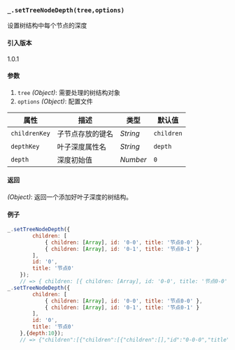 ### `_.setTreeNodeDepth(tree,options)`

设置树结构中每个节点的深度

#### 引入版本

1.0.1

#### 参数

1.  `tree` _(Object)_: 需要处理的树结构对象
2.  `options` _(Object)_: 配置文件

| 属性 | 描述 | 类型 | 默认值 |
| --- | --- | --- | --- |
| `childrenKey` | 子节点存放的键名 | _String_ | `children` |
| `depthKey` | 叶子深度属性名 | _String_ | `depth` |
| `depth` |  深度初始值 | _Number_ | `0` |


#### 返回

_(Object)_: 返回一个添加好叶子深度的树结构。

#### 例子

```js
_.setTreeNodeDepth({
        children: [
            { children: [Array], id: '0-0', title: '节点0-0' },
            { children: [Array], id: '0-1', title: '节点0-1' }
        ],
        id: '0',
        title: '节点0'
    });
    // => { children: [{ children: [Array], id: '0-0', title: '节点0-0', depth: 1 }, { children: [Array], id: '0-1', title: '节点0-1', depth: 1 }], id: '0',  title: '节点0',  depth: 0}
_.setTreeNodeDepth({
        children: [
            { children: [Array], id: '0-0', title: '节点0-0' },
            { children: [Array], id: '0-1', title: '节点0-1' }
        ],
        id: '0',
        title: '节点0'
    },{depth:10});
    // => {"children":[{"children":[{"children":[],"id":"0-0-0","title":"节点0-0-0","depth":12},{"children":[],"id":"0-0-1","title":"节点0-0-1","depth":12},{"children":[],"id":"0-0-2","title":"节点0-0-2","depth":12},{"children":[],"id":"0-0-3","title":"节点0-0-3","depth":12}],"id":"0-0","title":"节点0-0","depth":11},{"children":[{"children":[],"id":"0-1-0","title":"节点0-1-0","depth":12},{"children":[],"id":"0-1-1","title":"节点0-1-1","depth":12}],"id":"0-1","title":"节点0-1","depth":11}],"id":"0","title":"节点0","depth":10}

```